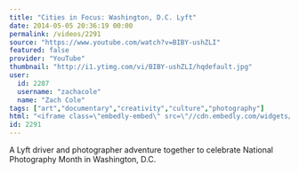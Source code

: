 ```yaml
---
title: "Cities in Focus: Washington, D.C. Lyft"
date: 2014-05-05 20:36:19 00:00
permalink: /videos/2291
source: "https://www.youtube.com/watch?v=BIBY-ushZLI"
featured: false
provider: "YouTube"
thumbnail: "http://i1.ytimg.com/vi/BIBY-ushZLI/hqdefault.jpg"
user:
  id: 2287
  username: "zachacole"
  name: "Zach Cole"
tags: ["art","documentary","creativity","culture","photography"]
html: "<iframe class=\"embedly-embed\" src=\"//cdn.embedly.com/widgets/media.html?src=http%3A%2F%2Fwww.youtube.com%2Fembed%2FBIBY-ushZLI%3Fwmode%3Dtransparent%26feature%3Doembed&wmode=transparent&url=http%3A%2F%2Fwww.youtube.com%2Fwatch%3Fv%3DBIBY-ushZLI&image=http%3A%2F%2Fi1.ytimg.com%2Fvi%2FBIBY-ushZLI%2Fhqdefault.jpg&key=daaebf4d9cdd46779200162d0ca86e20&type=text%2Fhtml&schema=youtube\" width=\"854\" height=\"480\" scrolling=\"no\" frameborder=\"0\" allowfullscreen></iframe>"
id: 2291
---
```


A Lyft driver and photographer adventure together to celebrate National Photography Month in Washington, D.C.